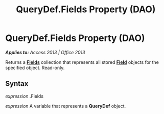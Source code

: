 ﻿---
title: QueryDef.Fields Property (DAO)
TOCTitle: Fields Property
ms:assetid: 72b60c04-fd20-cfa3-d5f6-d0472ea5478b
ms:mtpsurl: https://msdn.microsoft.com/en-us/library/Ff195834(v=office.15)
ms:contentKeyID: 48545616
ms.date: 09/18/2015
mtps_version: v=office.15
---

# QueryDef.Fields Property (DAO)


_**Applies to:** Access 2013 | Office 2013_

Returns a **[Fields](fields-collection-dao.md)** collection that represents all stored **[Field](field-object-dao.md)** objects for the specified object. Read-only.

## Syntax

*expression* .Fields

*expression* A variable that represents a **QueryDef** object.

